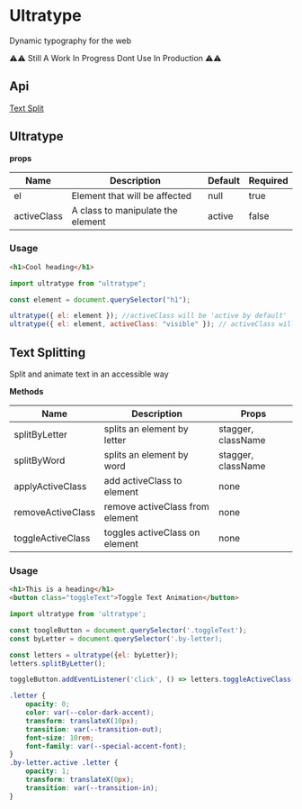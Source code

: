 # Ultratype

Dynamic typography for the web

⚠️⚠️ Still A Work In Progress Dont Use In Production ⚠️⚠️

## Api

[Text Split](https://github.com/frzrbox/ultratype#text-split)

## Ultratype

**props**

<!-- prettier-ignore -->
| Name        | Description                       | Default | Required |
|-------------|-----------------------------------|---------|----------|
| el          | Element that will be affected     | null    | true     |
| activeClass | A class to manipulate the element | active  | false    |

### Usage

```html
<h1>Cool heading</h1>
```

```js
import ultratype from "ultratype";

const element = document.querySelector("h1");

ultratype({ el: element }); //activeClass will be 'active by default'
ultratype({ el: element, activeClass: "visible" }); // activeClass will be 'visible'
```

## Text Splitting

Split and animate text in an accessible way

**Methods**

<!-- prettier-ignore -->
| Name              | Description                     | Props              |
| ----------------- | ------------------------------- | ------------------ |
| splitByLetter     | splits an element by letter     | stagger, className |
| splitByWord       | splits an element by word       | stagger, className |
| applyActiveClass  | add activeClass to element      | none               |
| removeActiveClass | remove activeClass from element | none               |
| toggleActiveClass | toggles activeClass on element  | none               |

### Usage

```html
<h1>This is a heading</h1>
<button class="toggleText">Toggle Text Animation</button>
```

```js
import ultratype from 'ultratype';

const toogleButton = document.querySelector('.toggleText');
const byLetter = document.querySelector('.by-letter);

const letters = ultratype({el: byLetter});
letters.splitByLetter();

toggleButton.addEventListener('click', () => letters.toggleActiveClass())
```

```css
.letter {
	opacity: 0;
	color: var(--color-dark-accent);
	transform: translateX(10px);
	transition: var(--transition-out);
	font-size: 10rem;
	font-family: var(--special-accent-font);
}
.by-letter.active .letter {
	opacity: 1;
	transform: translateX(0px);
	transition: var(--transition-in);
}
```
